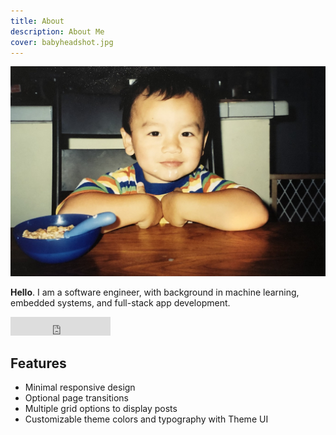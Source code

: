 ```yaml
---
title: About
description: About Me
cover: babyheadshot.jpg
---
```


![](babyheadshot.jpg)

**Hello**. I am a software engineer, with background in machine learning, embedded systems, and full-stack app development. 

<p>
  <iframe
    title="github"
    src="https://ghbtns.com/github-btn.html?user=ryanwiemer&repo=gatsby-theme-amsterdam&type=star&count=true&size=large"
    frameBorder="0"
    scrolling="0"
    width="160px"
    height="30px"
  ></iframe>
</p>


## Features

- Minimal responsive design
- Optional page transitions
- Multiple grid options to display posts
- Customizable theme colors and typography with Theme UI
